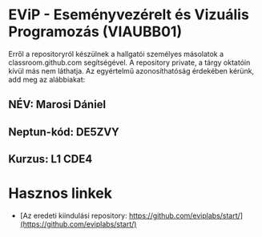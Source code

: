 # EViP - Eseményvezérelt és Vizuális Programozás (VIAUBB01)

Erről a repositoryról készülnek a hallgatói személyes másolatok a classroom.github.com segítségével.
A repository private, a tárgy oktatóin kívül más nem láthatja.
Az egyértelmű azonosíthatóság érdekében kérünk, add meg az alábbiakat:

## NÉV: Marosi Dániel
## Neptun-kód: DE5ZVY
## Kurzus: L1 CDE4

# Hasznos linkek 

- [Az eredeti kiindulási repository: https://github.com/eviplabs/start/](https://github.com/eviplabs/start/)
